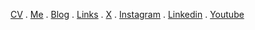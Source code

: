 [CV](https://anuragsinghchaudhary.github.io/About-Anurag/) . [Me](https://anuragsinghchaudhary.github.io/) . [Blog](https://anuragsinghchaudhary.github.io/blog/) . [Links](https://anrag.bio.link/) . [X](https://x.com/Anurag_chdry) . [Instagram](https://instagram.com/eatburrprepeat) . [Linkedin](https://www.linkedin.com/in/anurag-singh-chaudhary/) . [Youtube](https://www.youtube.com/@anrag/featured) 
